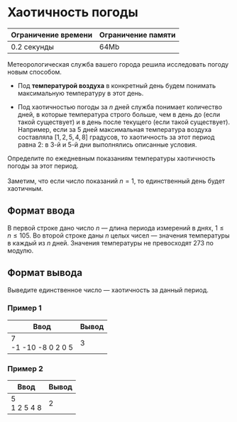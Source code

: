 # Хаотичность погоды

| Ограничение времени | Ограничение памяти |
|---------------------|--------------------|
| 0.2 секунды         | 64Mb               |

Метеорологическая служба вашего города решила исследовать погоду новым способом.

* Под **температурой воздуха** в конкретный день будем понимать максимальную температуру в этот день.

* Под хаотичностью погоды за $n$ дней служба понимает количество дней, в которые температура строго больше, чем в день до (если такой существует) и в день после текущего (если такой существует). Например, если за 5 дней максимальная температура воздуха составляла $[1, 2, 5, 4, 8]$ градусов, то хаотичность за этот период равна 2: в 3-й и 5-й дни выполнялись описанные условия.

Определите по ежедневным показаниям температуры хаотичность погоды за этот период.<br>
<br>
Заметим, что если число показаний $n=1$, то единственный день будет хаотичным.

## Формат ввода

В первой строке дано число $n$ — длина периода измерений в днях, $1 ≤ n ≤ 105$. Во второй строке даны $n$ целых чисел — значения температуры в каждый из $n$ дней. Значения температуры не превосходят $273$ по модулю.

## Формат вывода

Выведите единственное число — хаотичность за данный период.

### Пример 1

| Ввод                   | Вывод |
|------------------------|-------|
| 7<br>-1 -10 -8 0 2 0 5 | 3     |

### Пример 2

| Ввод           | Вывод |
|----------------|-------|
| 5<br>1 2 5 4 8 | 2     |
